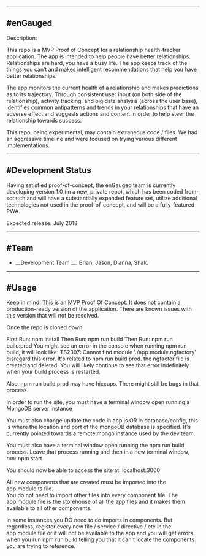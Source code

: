 ----------------------------------------------------
#enGauged
----------------------------------------------------
Description:

This repo is a MVP Proof of Concept for a relationship health-tracker application.  The app is intended to help people have better relationships.  Relationships are hard, you have a busy life.  The app keeps track of the things you can’t and makes intelligent recommendations that help you have better relationships. 

The app monitors the current health of a relationship and makes predictions as to its trajectory.  Through consistent user input (on both side of the relationship), activity tracking, and big data analysis (across the user base), identifies common antipatterns and trends in your relationships that have an adverse effect and suggests actions and content in order to help steer the relationship towards success.

This repo, being experimental, may contain extraneous code / files.  We had an aggressive timeline and were focused on trying various different implementations.

----------------------------------------------------
#Development Status
----------------------------------------------------
Having satisfied proof-of-concept, the enGauged team is currently developing version 1.0 (in a new, private repo), which has been coded from-scratch and will have a substantially expanded feature set, utilize additional technologies not used in the proof-of-concept, and will be a fully-featured PWA.


Expected release:  July 2018

----------------------------------------------------
#Team
----------------------------------------------------

  - __Development Team __: Brian, Jason, Dianna, Shak.


----------------------------------------------------
#Usage
----------------------------------------------------

Keep in mind.  This is an MVP Proof Of Concept.  It does not contain a production-ready version of the application.  There are known issues with this version that will not be resolved.

Once the repo is cloned down.

 First Run:  npm install
 Then Run:   npm run build
 Then Run:   npm run build:prod
 You might see an error in the console when running npm run build, it will look like:
 TS2307: Cannot find module './app.module.ngfactory'
 disregard this error.  It's related to npm run build:prod.  the ngfactor file is created and deleted.
 You will likely continue to see that error indefinitely when your build process is restarted.

 Also, npm run build:prod may have hiccups.  There might still be bugs in that process.

 In order to run the site, you must have a terminal window open running a MongoDB server instance
 
 You must also change update the code in app.js OR in database/config, this is where the location and port of the mongoDB database is specified.  It's currently pointed towards a remote mongo instance used by the dev team.

 You must also have a terminal window open running the npm run build process.
 Leave that process running and then in a new terminal window, run:  npm start

 You should now be able to access the site at:  localhost:3000

 All new components that are created must be imported into the app.module.ts file.  
 You do not need to import other files into every component file.
 The app.module file is the storehouse of all the app files and it makes them available to all other components.
 
 In some instances you DO need to do imports in components.  But regardless, register every new file / service / directive / etc in the app.module file or it will not be available to the app and you will get errors when you run npm run build telling you that it can't locate the components you are trying to reference.



